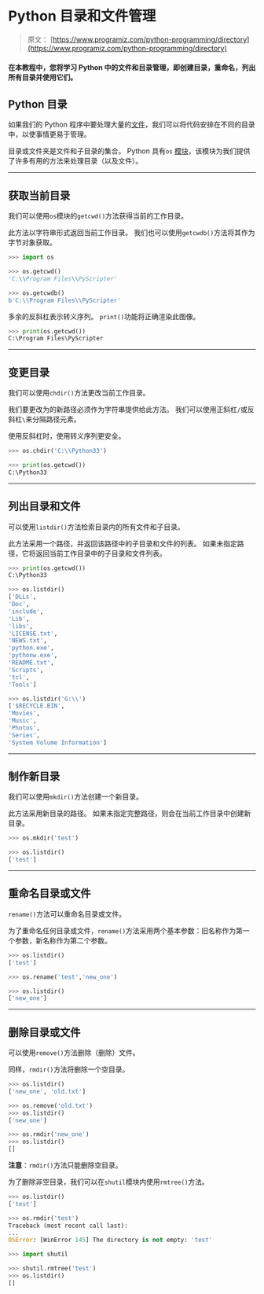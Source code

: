 # Python 目录和文件管理

> 原文： [https://www.programiz.com/python-programming/directory](https://www.programiz.com/python-programming/directory)

#### 在本教程中，您将学习 Python 中的文件和目录管理，即创建目录，重命名，列出所有目录并使用它们。

## Python 目录

如果我们的 Python 程序中要处理大量的[文件](/python-programming/file-operation)，我们可以将代码安排在不同的目录中，以使事情更易于管理。

目录或文件夹是文件和子目录的集合。 Python 具有`os` [模块](/python-programming/modules)，该模块为我们提供了许多有用的方法来处理目录（以及文件）。

* * *

## 获取当前目录

我们可以使用`os`模块的`getcwd()`方法获得当前的工作目录。

此方法以字符串形式返回当前工作目录。 我们也可以使用`getcwdb()`方法将其作为字节对象获取。

```py
>>> import os

>>> os.getcwd()
'C:\\Program Files\\PyScripter'

>>> os.getcwdb()
b'C:\\Program Files\\PyScripter'
```

多余的反斜杠表示转义序列。 `print()`功能将正确渲染此图像。

```py
>>> print(os.getcwd())
C:\Program Files\PyScripter
```

* * *

## 变更目录

我们可以使用`chdir()`方法更改当前工作目录。

我们要更改为的新路径必须作为字符串提供给此方法。 我们可以使用正斜杠`/`或反斜杠`\`来分隔路径元素。

使用反斜杠时，使用转义序列更安全。

```py
>>> os.chdir('C:\\Python33')

>>> print(os.getcwd())
C:\Python33
```

* * *

## 列出目录和文件

可以使用`listdir()`方法检索目录内的所有文件和子目录。

此方法采用一个路径，并返回该路径中的子目录和文件的列表。 如果未指定路径，它将返回当前工作目录中的子目录和文件列表。

```py
>>> print(os.getcwd())
C:\Python33

>>> os.listdir()
['DLLs',
'Doc',
'include',
'Lib',
'libs',
'LICENSE.txt',
'NEWS.txt',
'python.exe',
'pythonw.exe',
'README.txt',
'Scripts',
'tcl',
'Tools']

>>> os.listdir('G:\\')
['$RECYCLE.BIN',
'Movies',
'Music',
'Photos',
'Series',
'System Volume Information']
```

* * *

## 制作新目录

我们可以使用`mkdir()`方法创建一个新目录。

此方法采用新目录的路径。 如果未指定完整路径，则会在当前工作目录中创建新目录。

```py
>>> os.mkdir('test')

>>> os.listdir()
['test']
```

* * *

## 重命名目录或文件

`rename()`方法可以重命名目录或文件。

为了重命名任何目录或文件，`rename()`方法采用两个基本参数：旧名称作为第一个参数，新名称作为第二个参数。

```py
>>> os.listdir()
['test']

>>> os.rename('test','new_one')

>>> os.listdir()
['new_one']
```

* * *

## 删除目录或文件

可以使用`remove()`方法删除（删除）文件。

同样，`rmdir()`方法将删除一个空目录。

```py
>>> os.listdir()
['new_one', 'old.txt']

>>> os.remove('old.txt')
>>> os.listdir()
['new_one']

>>> os.rmdir('new_one')
>>> os.listdir()
[]
```

**注意**：`rmdir()`方法只能删除空目录。

为了删除非空目录，我们可以在`shutil`模块内使用`rmtree()`方法。

```py
>>> os.listdir()
['test']

>>> os.rmdir('test')
Traceback (most recent call last):
...
OSError: [WinError 145] The directory is not empty: 'test'

>>> import shutil

>>> shutil.rmtree('test')
>>> os.listdir()
[]
```